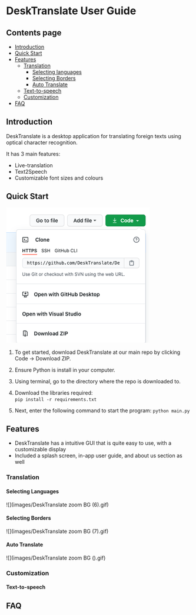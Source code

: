 # DeskTranslate User Guide

## Contents page


* [Introduction](#introduction)
* [Quick Start](#quick-start)
* [Features](#features)
  * [Translation](#translation)
    * [Selecting languages](#selecting-languages)
    * [Selecting Borders](#selecting-borders)
    * [Auto Translate](#auto-translate)
  * [Text-to-speech](#text-to-speech)
  * [Customization](#customization)      
* [FAQ](#faq)


## Introduction

DeskTranslate is a desktop application for translating foreign texts using optical character recognition. 

It has 3 main features:

* Live-translation
* Text2Speech
* Customizable font sizes and colours

## Quick Start

![](images/githubDownload.png)

1. To get started, download DeskTranslate at our main repo by clicking Code -> Download ZIP.

2. Ensure Python is install in your computer.

3. Using terminal, go to the directory where the repo is downloaded to. 

4. Download the libraries required:  
`pip install -r requirements.txt`

5. Next, enter the following command to start the program:
`python main.py`

## Features 

* DeskTranslate has a intuitive GUI that is quite easy to use, with a customizable display
* Included a splash screen, in-app user guide, and about us section as well

### Translation

#### Selecting Languages
![](images/DeskTranslate zoom BG (6).gif)

#### Selecting Borders
![](images/DeskTranslate zoom BG (7).gif)

#### Auto Translate
![](images/DeskTranslate zoom BG ().gif)

### Customization

#### Text-to-speech


## FAQ



